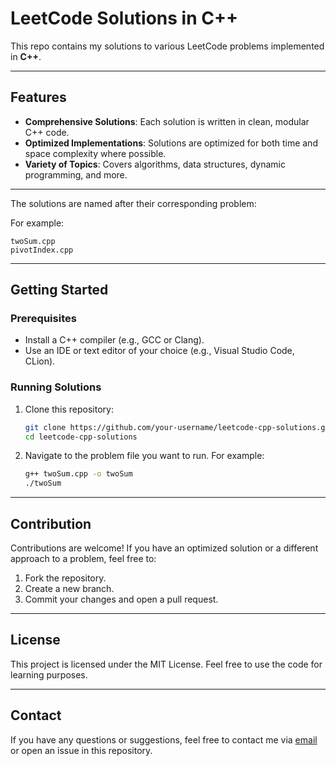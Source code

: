 # LeetCode Solutions in C++

This repo contains my solutions to various LeetCode problems implemented in **C++**. 

---

## Features

- **Comprehensive Solutions**: Each solution is written in clean, modular C++ code.
- **Optimized Implementations**: Solutions are optimized for both time and space complexity where possible.
- **Variety of Topics**: Covers algorithms, data structures, dynamic programming, and more.

---

The solutions are named after their corresponding problem:

For example:
```
twoSum.cpp
pivotIndex.cpp

```

---

## Getting Started

### Prerequisites

- Install a C++ compiler (e.g., GCC or Clang).
- Use an IDE or text editor of your choice (e.g., Visual Studio Code, CLion).

### Running Solutions

1. Clone this repository:
   ```bash
   git clone https://github.com/your-username/leetcode-cpp-solutions.git
   cd leetcode-cpp-solutions
   ```
2. Navigate to the problem file you want to run. For example:
   ```bash
   g++ twoSum.cpp -o twoSum
   ./twoSum
   ```

---

## Contribution

Contributions are welcome! If you have an optimized solution or a different approach to a problem, feel free to:

1. Fork the repository.
2. Create a new branch.
3. Commit your changes and open a pull request.

---

## License

This project is licensed under the MIT License. Feel free to use the code for learning purposes.

---

## Contact

If you have any questions or suggestions, feel free to contact me via [email](mailto:manahiliqbal0511@gmail.com) or open an issue in this repository.



